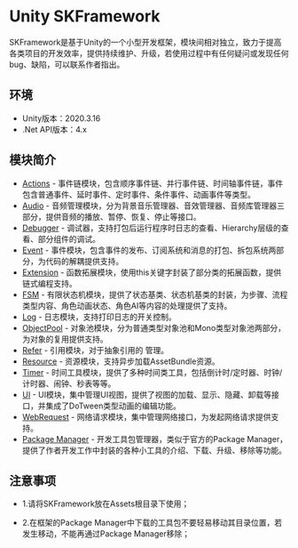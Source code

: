 # Unity SKFramework

SKFramework是基于Unity的一个小型开发框架，模块间相对独立，致力于提高各类项目的开发效率，提供持续维护、升级，若使用过程中有任何疑问或发现任何bug、缺陷，可以联系作者指出。

## 环境

- Unity版本：2020.3.16
- .Net API版本：4.x

## 模块简介

- [Actions](https://blog.csdn.net/qq_42139931/article/details/128849528?spm=1001.2014.3001.5501#t6) - 事件链模块，包含顺序事件链、并行事件链、时间轴事件链，事件包含普通事件、延时事件、定时事件、条件事件、动画事件等类型。
- [Audio](https://blog.csdn.net/qq_42139931/article/details/128849528?spm=1001.2014.3001.5501#t1) - 音频管理模块，分为背景音乐管理器、音效管理器、音频库管理器三部分，提供音频的播放、暂停、恢复、停止等接口。
- [Debugger](https://blog.csdn.net/qq_42139931/article/details/128849528?spm=1001.2014.3001.5501) - 调试器，支持打包后运行程序时日志的查看、Hierarchy层级的查看、部分组件的调试。
- [Event](https://blog.csdn.net/qq_42139931/article/details/128849528?spm=1001.2014.3001.5501#19) - 事件模块，包含事件的发布、订阅系统和消息的打包、拆包系统两部分，为代码的解耦提供支持。
- [Extension](https://blog.csdn.net/qq_42139931/article/details/128849528?spm=1001.2014.3001.5501) - 函数拓展模块，使用this关键字封装了部分类的拓展函数，提供链式编程支持。
- [FSM](https://blog.csdn.net/qq_42139931/article/details/128849528?spm=1001.2014.3001.5501#13) - 有限状态机模块，提供了状态基类、状态机基类的封装，为步骤、流程类型内容、角色动画状态、角色AI等内容的处理提供了支持。
- [Log](https://blog.csdn.net/qq_42139931/article/details/128849528?spm=1001.2014.3001.5501) - 日志模块，支持打印日志的开关控制。
- [ObjectPool](https://blog.csdn.net/qq_42139931/article/details/128849528?spm=1001.2014.3001.5501#17) - 对象池模块，分为普通类型对象池和Mono类型对象池两部分，为对象的复用提供支持。
- [Refer](https://blog.csdn.net/qq_42139931/article/details/128849528?spm=1001.2014.3001.5501) - 引用模块，对于抽象引用的 管理。
- [Resource](https://blog.csdn.net/qq_42139931/article/details/128849528?spm=1001.2014.3001.5501#31) - 资源模块，支持异步加载AssetBundle资源。
- [Timer](https://blog.csdn.net/qq_42139931/article/details/128849528?spm=1001.2014.3001.5501#23) - 时间工具模块，提供了多种时间类工具，包括倒计时/定时器、时钟/计时器、闹钟、秒表等等。
- [UI](https://blog.csdn.net/qq_42139931/article/details/128849528?spm=1001.2014.3001.5501#34) - UI模块，集中管理UI视图，提供了视图的加载、显示、隐藏、卸载等接口，并集成了DoTween类型动画的编辑功能。
- [WebRequest](https://blog.csdn.net/qq_42139931/article/details/128849528?spm=1001.2014.3001.5501#35) - 网络请求模块，集中管理网络接口，为发起网络请求提供支持。
- [Package Manager](https://blog.csdn.net/qq_42139931/article/details/128849528?spm=1001.2014.3001.5501) - 开发工具包管理器，类似于官方的Package Manager，提供了作者开发工作中封装的各种小工具的介绍、下载、升级、移除等功能。

## 注意事项

- 1.请将SKFramework放在Assets根目录下使用；

- 2.在框架的Package Manager中下载的工具包不要轻易移动其目录位置，若发生移动，不能再通过Package Manager移除；
